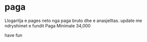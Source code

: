 # paga

Llogaritja e pages neto nga paga bruto dhe e anasjelltas. update me ndryshimet e fundit Paga Minimale 34,000

have fun
